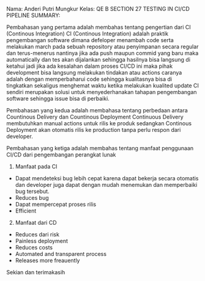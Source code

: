 Nama: Anderi Putri Mungkur 
Kelas: QE B 
SECTION 27 
TESTING IN CI/CD PIPELINE 
SUMMARY:

Pembahasan yang pertama adalah membahas tentang pengertian dari CI (Continous Integration) 
CI (Continous Integration) adalah praktik pengembangan software dimana defeloper menambah code serta melakukan march pada sebuah repository atau penyimpanan secara regular dan terus-menerus nantinya jika ada push maupun commid yang baru maka automatically dan tes akan dijalankan sehingga hasilnya bisa langsung di ketahui jadi jika ada kesalahan dalam proses CI/CD ini maka pihak development bisa langsung melakukan tindakan atau actions caranya adalah dengan memperbaharui code sehingga kualitasnya bisa di tingkatkan sekaligus menghemat waktu ketika melakukan kualited update CI sendiri merupakan solusi untuk menyederhanakan tahapan pengembangan software sehingga issue bisa di perbaiki. 

Pembahasan yang kedua adalah membahasa tentang perbedaan antara Countinous Delivery dan Countinous Deployment 
Continuous Delivery membutuhkan manual actions untuk rilis ke produk sedangkan Continous Deployment akan otomatis rilis ke production tanpa perlu respon dari developer.

Pembahasan yang ketiga adalah membahas tentang manfaat penggunaan CI/CD dari pengembangan perangkat lunak 
1.	Manfaat pada CI 
-	Dapat mendeteksi bug lebih cepat karena dapat bekerja secara otomatis dan developer juga dapat dengan mudah menemukan dan memperbaiki bug tersebut. 
-	Reduces bug 
-	Dapat mempercepat proses rilis 
-	Efficient 
2.	Manfaat dari CD 
-	Reduces dari risk 
-	Painless deployment 
-	Reduces costs 
-	Automated and transparent process 
-	Releases more freauently 


Sekian dan terimakasih 
